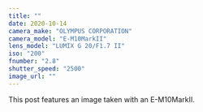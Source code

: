 ```yaml
---
title: ""
date: 2020-10-14
camera_make: "OLYMPUS CORPORATION"
camera_model: "E-M10MarkII"
lens_model: "LUMIX G 20/F1.7 II"
iso: "200"
fnumber: "2.8"
shutter_speed: "2500"
image_url: ""
---
```


This post features an image taken with an E-M10MarkII.